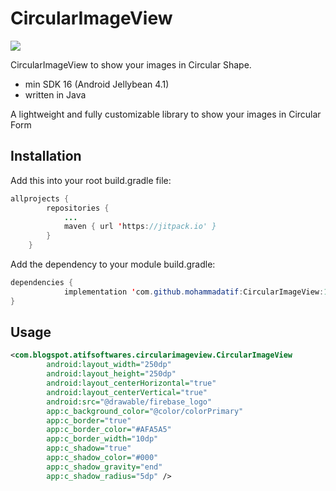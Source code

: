 # CircularImageView
[![](https://jitpack.io/v/mohammadatif/CircularImageView.svg)](https://jitpack.io/#mohammadatif/CircularImageView)


CircularImageView to show your images in Circular Shape.
* min SDK 16 (Android Jellybean 4.1)
* written in Java

A lightweight and fully customizable library to show your images in Circular Form

## Installation

Add this into your root build.gradle file:

```java
allprojects {
		repositories {
			...
			maven { url 'https://jitpack.io' }
		}
	}
```
Add the dependency to your module build.gradle:
```java
dependencies {
	        implementation 'com.github.mohammadatif:CircularImageView:1.0.0'
}
```
## Usage
```xml
<com.blogspot.atifsoftwares.circularimageview.CircularImageView
        android:layout_width="250dp"
        android:layout_height="250dp"
        android:layout_centerHorizontal="true"
        android:layout_centerVertical="true"
        android:src="@drawable/firebase_logo"
        app:c_background_color="@color/colorPrimary"
        app:c_border="true"
        app:c_border_color="#AFA5A5"
        app:c_border_width="10dp"
        app:c_shadow="true"
        app:c_shadow_color="#000"
        app:c_shadow_gravity="end"
        app:c_shadow_radius="5dp" />
```
